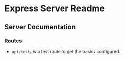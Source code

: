 # Express Server Readme

## Server Documentation

### Routes

- `api/test/` is a test route to get the basics configured.
